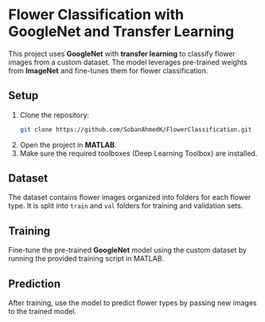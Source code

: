 # Flower Classification with GoogleNet and Transfer Learning

This project uses **GoogleNet** with **transfer learning** to classify flower images from a custom dataset. The model leverages pre-trained weights from **ImageNet** and fine-tunes them for flower classification.

## Setup

1. Clone the repository:
    ```bash
    git clone https://github.com/SobanAhmedK/FlowerClassification.git
    ```
2. Open the project in **MATLAB**.
3. Make sure the required toolboxes (Deep Learning Toolbox) are installed.

## Dataset

The dataset contains flower images organized into folders for each flower type. It is split into `train` and `val` folders for training and validation sets.

## Training

Fine-tune the pre-trained **GoogleNet** model using the custom dataset by running the provided training script in MATLAB.

## Prediction

After training, use the model to predict flower types by passing new images to the trained model.



